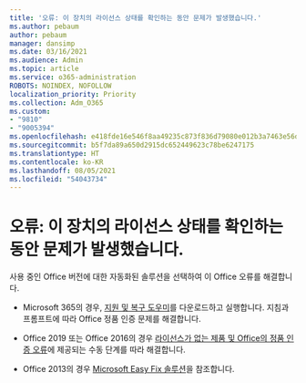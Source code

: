 ```yaml
---
title: '오류: 이 장치의 라이선스 상태를 확인하는 동안 문제가 발생했습니다.'
ms.author: pebaum
author: pebaum
manager: dansimp
ms.date: 03/16/2021
ms.audience: Admin
ms.topic: article
ms.service: o365-administration
ROBOTS: NOINDEX, NOFOLLOW
localization_priority: Priority
ms.collection: Adm_O365
ms.custom:
- "9810"
- "9005394"
ms.openlocfilehash: e418fde16e546f8aa49235c873f836d79080e012b3a7463e56d88d1641a0db7e
ms.sourcegitcommit: b5f7da89a650d2915dc652449623c78be6247175
ms.translationtype: HT
ms.contentlocale: ko-KR
ms.lasthandoff: 08/05/2021
ms.locfileid: "54043734"
---
```

# <a name="error-there-was-a-problem-checking-this-devices-license-status"></a>오류: 이 장치의 라이선스 상태를 확인하는 동안 문제가 발생했습니다.

사용 중인 Office 버전에 대한 자동화된 솔루션을 선택하여 이 Office 오류를 해결합니다.

- Microsoft 365의 경우, [지원 및 복구 도우미](https://aka.ms/SaRA-OfficeActivation-Chat)를 다운로드하고 실행합니다. 지침과 프롬프트에 따라 Office 정품 인증 문제를 해결합니다.

- Office 2019 또는 Office 2016의 경우 [라이선스가 없는 제품 및 Office의 정품 인증 오류](https://support.microsoft.com/office/0d23d3c0-c19c-4b2f-9845-5344fedc4380#bkmk_fixyourself)에 제공되는 수동 단계를 따라 해결합니다.

- Office 2013의 경우 [Microsoft Easy Fix 솔루션](https://support.microsoft.com/topic/microsoft-easy-fix-solutions-have-been-discontinued-b0f4b5f9-3b5a-bd9e-d75d-d45e2f12e16c)을 참조합니다.